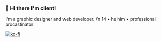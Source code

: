 ### 👋 Hi there I'm client!
I'm a graphic designer and web developer. /n
14 • he him • professional procastinator


[![ko-fi](https://www.ko-fi.com/img/githubbutton_sm.svg)](https://ko-fi.com/Q5Q12WY9S)

<!--
**client/client** is a ✨ _special_ ✨ repository because its `README.md` (this file) appears on your GitHub profile.

Here are some ideas to get you started:

- 🔭 I’m currently working on ...
- 🌱 I’m currently learning ...
- 👯 I’m looking to collaborate on ...
- 🤔 I’m looking for help with ...
- 💬 Ask me about ...
- 📫 How to reach me: ...
- 😄 Pronouns: ...
- ⚡ Fun fact: ...
-->
